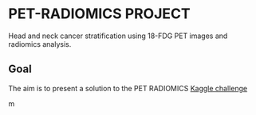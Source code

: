 # PET-RADIOMICS PROJECT

Head and neck cancer stratification using 18-FDG PET images and radiomics analysis.


## Goal

The aim is to present a solution to the PET RADIOMICS [Kaggle challenge](https://www.kaggle.com/c/pet-radiomics-challenges/overview)

m